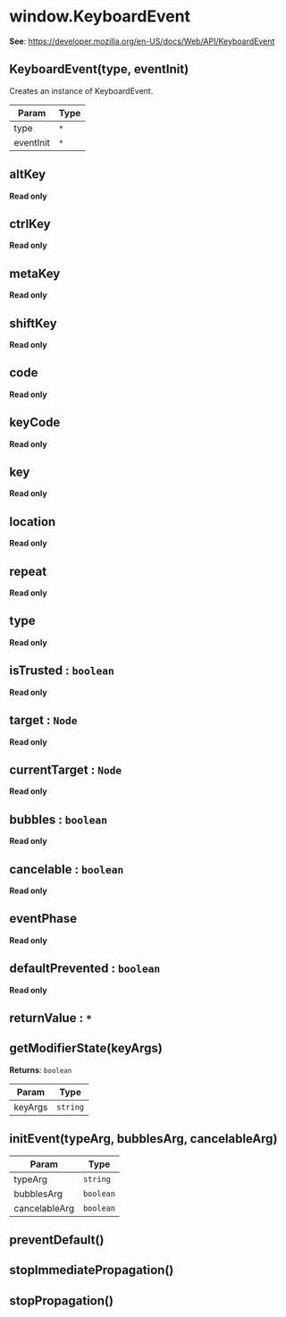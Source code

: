 
<a name="keyboardevent" id="keyboardevent"></a>

# window.KeyboardEvent
**See**: https://developer.mozilla.org/en-US/docs/Web/API/KeyboardEvent  


<a name="new-keyboardevent-new" id="new-keyboardevent-new"></a>

## KeyboardEvent(type, eventInit)
Creates an instance of KeyboardEvent.


| Param | Type |
| --- | --- |
| type | `*` | 
| eventInit | `*` | 



<a name="keyboardevent-altkey" id="keyboardevent-altkey"></a>

## altKey
**Read only**


<a name="keyboardevent-ctrlkey" id="keyboardevent-ctrlkey"></a>

## ctrlKey
**Read only**


<a name="keyboardevent-metakey" id="keyboardevent-metakey"></a>

## metaKey
**Read only**


<a name="keyboardevent-shiftkey" id="keyboardevent-shiftkey"></a>

## shiftKey
**Read only**


<a name="keyboardevent-code" id="keyboardevent-code"></a>

## code
**Read only**


<a name="keyboardevent-keycode" id="keyboardevent-keycode"></a>

## keyCode
**Read only**


<a name="keyboardevent-key" id="keyboardevent-key"></a>

## key
**Read only**


<a name="keyboardevent-location" id="keyboardevent-location"></a>

## location
**Read only**


<a name="keyboardevent-repeat" id="keyboardevent-repeat"></a>

## repeat
**Read only**


<a name="event-type" id="event-type"></a>

## type
**Read only**


<a name="event-istrusted" id="event-istrusted"></a>

## isTrusted : `boolean`
**Read only**


<a name="event-target" id="event-target"></a>

## target : `Node`
**Read only**


<a name="event-currenttarget" id="event-currenttarget"></a>

## currentTarget : `Node`
**Read only**


<a name="event-bubbles" id="event-bubbles"></a>

## bubbles : `boolean`
**Read only**


<a name="event-cancelable" id="event-cancelable"></a>

## cancelable : `boolean`
**Read only**


<a name="event-eventphase" id="event-eventphase"></a>

## eventPhase
**Read only**


<a name="event-defaultprevented" id="event-defaultprevented"></a>

## defaultPrevented : `boolean`
**Read only**


<a name="event-returnvalue" id="event-returnvalue"></a>

## returnValue : `*`


<a name="keyboardevent-getmodifierstate" id="keyboardevent-getmodifierstate"></a>

## getModifierState(keyArgs)
**Returns**: `boolean`  

| Param | Type |
| --- | --- |
| keyArgs | `string` | 



<a name="event-initevent" id="event-initevent"></a>

## initEvent(typeArg, bubblesArg, cancelableArg)

| Param | Type |
| --- | --- |
| typeArg | `string` | 
| bubblesArg | `boolean` | 
| cancelableArg | `boolean` | 



<a name="event-preventdefault" id="event-preventdefault"></a>

## preventDefault()


<a name="event-stopimmediatepropagation" id="event-stopimmediatepropagation"></a>

## stopImmediatePropagation()


<a name="event-stoppropagation" id="event-stoppropagation"></a>

## stopPropagation()

  